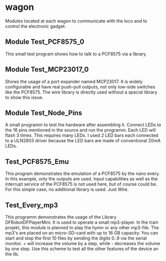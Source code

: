 # wagon
Modules located at each wagon to communicate with the loco and to control the electronic gadget.

## Module Test_PCF8575_0
This small test program shows how to talk to a PCF8575 via a library.


## Module Test_MCP23017_0
Shows the usage of a port expander named MCP23017. 
It is widely configurable and have real push-pull outputs, not only low-side switches like the PCF8575.
The wire library is directly used without a special library to show this issue.

## Module Test_Node_Pins
A small programm to test the hardware after assembling it.  Connect LEDs to the 16 pins mentioned in the source and run the programm. Each LED will flash 3 times. This requires many LEDs. I used 2 LED bars each connected to a ULN2803 driver because the LED bars are made of conventional 20mA LEDs. 

## Test_PCF8575_Emu
This program demonstrates the emulation of a PCF8575 by the nano every.
In this example, only the outputs are used. Input capabilities as well 
as the interrupt service of the PCF8575 is not used here, but of course could be.
For this simple case, no additional library is used. Just Wire.


## Test_Every_mp3
This programm demonstrates the usage of the Library DFRobotDFPlayerMini.
It is used to operate a small mp3-player. In the train projekt, this module
is planned to play the hymn  or any other mp3-file. The mp3's are placed 
on an micro-SD-card with up to 16 GB capacity.
You can start and stop the first 10 files by sending the digits 0..9 via
the serial monitor. + will increase the volume by a step, while - decreases 
the volume by one step. Use this scheme to test all the other features of the 
device an the lib.


